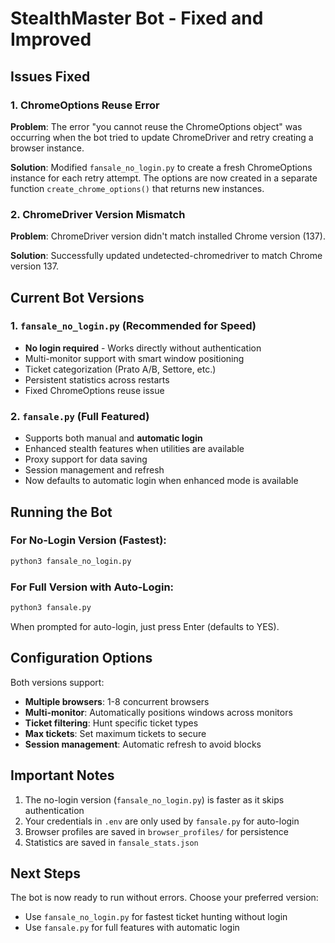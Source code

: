# StealthMaster Bot - Fixed and Improved

## Issues Fixed

### 1. ChromeOptions Reuse Error
**Problem**: The error "you cannot reuse the ChromeOptions object" was occurring when the bot tried to update ChromeDriver and retry creating a browser instance.

**Solution**: Modified `fansale_no_login.py` to create a fresh ChromeOptions instance for each retry attempt. The options are now created in a separate function `create_chrome_options()` that returns new instances.

### 2. ChromeDriver Version Mismatch
**Problem**: ChromeDriver version didn't match installed Chrome version (137).

**Solution**: Successfully updated undetected-chromedriver to match Chrome version 137.

## Current Bot Versions

### 1. `fansale_no_login.py` (Recommended for Speed)
- **No login required** - Works directly without authentication
- Multi-monitor support with smart window positioning
- Ticket categorization (Prato A/B, Settore, etc.)
- Persistent statistics across restarts
- Fixed ChromeOptions reuse issue

### 2. `fansale.py` (Full Featured)
- Supports both manual and **automatic login**
- Enhanced stealth features when utilities are available
- Proxy support for data saving
- Session management and refresh
- Now defaults to automatic login when enhanced mode is available

## Running the Bot

### For No-Login Version (Fastest):
```bash
python3 fansale_no_login.py
```

### For Full Version with Auto-Login:
```bash
python3 fansale.py
```
When prompted for auto-login, just press Enter (defaults to YES).

## Configuration Options

Both versions support:
- **Multiple browsers**: 1-8 concurrent browsers
- **Multi-monitor**: Automatically positions windows across monitors
- **Ticket filtering**: Hunt specific ticket types
- **Max tickets**: Set maximum tickets to secure
- **Session management**: Automatic refresh to avoid blocks

## Important Notes

1. The no-login version (`fansale_no_login.py`) is faster as it skips authentication
2. Your credentials in `.env` are only used by `fansale.py` for auto-login
3. Browser profiles are saved in `browser_profiles/` for persistence
4. Statistics are saved in `fansale_stats.json`

## Next Steps

The bot is now ready to run without errors. Choose your preferred version:
- Use `fansale_no_login.py` for fastest ticket hunting without login
- Use `fansale.py` for full features with automatic login
